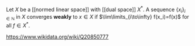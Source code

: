 Let $X$ be a [[normed linear space]] with [[dual space]] $X^*$. A sequence $\{x_i\}_{i\in\mathbb N}$ in $X$ converges **weakly** to $x \in X$ if $\lim\limits_{i\to\infty} f(x_i)=f(x)$ for all $f\in X^*$.

https://www.wikidata.org/wiki/Q20850777
